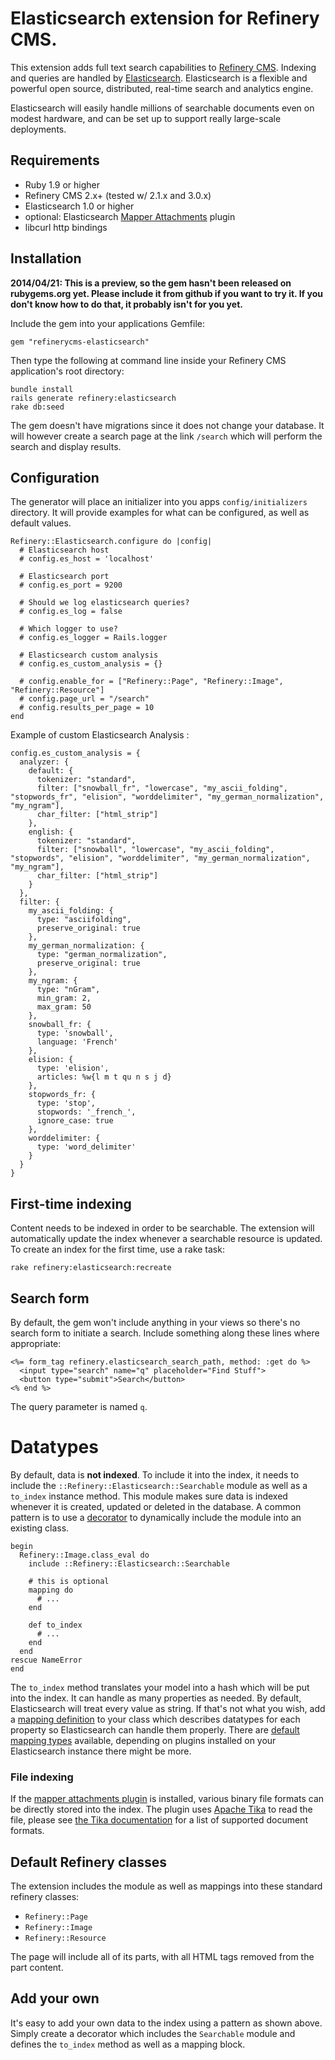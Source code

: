 # Elasticsearch extension for Refinery CMS.

This extension adds full text search capabilities to [Refinery CMS](http://refinerycms.com). Indexing and queries are handled by [Elasticsearch](http://www.elasticsearch.org). Elasticsearch is a flexible and powerful open source, distributed, real-time search and analytics engine.

Elasticsearch will easily handle millions of searchable documents even on modest hardware, and can be set up to support really large-scale deployments.

## Requirements

* Ruby 1.9 or higher
* Refinery CMS 2.x+ (tested w/ 2.1.x and 3.0.x)
* Elasticsearch 1.0 or higher
* optional: Elasticsearch [Mapper Attachments](https://github.com/elasticsearch/elasticsearch-mapper-attachments) plugin
* libcurl http bindings

## Installation

**2014/04/21: This is a preview, so the gem hasn't been released on rubygems.org yet. Please include it from github if you want to try it. If you don't know how to do that, it probably isn't for you yet.**

Include the gem into your applications Gemfile:

    gem "refinerycms-elasticsearch"

Then type the following at command line inside your Refinery CMS application's root directory:

````
bundle install
rails generate refinery:elasticsearch
rake db:seed
````

The gem doesn't have migrations since it does not change your database. It will however create a search page at the link `/search` which will perform the search and display results.

## Configuration

The generator will place an initializer into you apps `config/initializers` directory. It will provide examples for what can be configured, as well as default values.

````
Refinery::Elasticsearch.configure do |config|
  # Elasticsearch host
  # config.es_host = 'localhost'

  # Elasticsearch port
  # config.es_port = 9200

  # Should we log elasticsearch queries?
  # config.es_log = false

  # Which logger to use?
  # config.es_logger = Rails.logger

  # Elasticsearch custom analysis
  # config.es_custom_analysis = {}

  # config.enable_for = ["Refinery::Page", "Refinery::Image", "Refinery::Resource"]
  # config.page_url = "/search"
  # config.results_per_page = 10
end
````

Example of custom Elasticsearch Analysis :

````
config.es_custom_analysis = {
  analyzer: {
    default: {
      tokenizer: "standard",
      filter: ["snowball_fr", "lowercase", "my_ascii_folding", "stopwords_fr", "elision", "worddelimiter", "my_german_normalization", "my_ngram"],
      char_filter: ["html_strip"]
    },
    english: {
      tokenizer: "standard",
      filter: ["snowball", "lowercase", "my_ascii_folding", "stopwords", "elision", "worddelimiter", "my_german_normalization", "my_ngram"],
      char_filter: ["html_strip"]
    }
  },
  filter: {
    my_ascii_folding: {
      type: "asciifolding",
      preserve_original: true
    },
    my_german_normalization: {
      type: "german_normalization",
      preserve_original: true
    },
    my_ngram: {
      type: "nGram",
      min_gram: 2,
      max_gram: 50
    },
    snowball_fr: {
      type: 'snowball',
      language: 'French'
    },
    elision: {
      type: 'elision',
      articles: %w{l m t qu n s j d}
    },
    stopwords_fr: {
      type: 'stop',
      stopwords: '_french_',
      ignore_case: true
    },
    worddelimiter: {
      type: 'word_delimiter'
    }
  }  
}
````

## First-time indexing

Content needs to be indexed in order to be searchable. The extension will automatically update the index whenever a searchable resource is updated. To create an index for the first time, use a rake task:

````
rake refinery:elasticsearch:recreate
````

## Search form

By default, the gem won't include anything in your views so there's no search form to initiate a search. Include something along these lines where appropriate:

````
<%= form_tag refinery.elasticsearch_search_path, method: :get do %>
  <input type="search" name="q" placeholder="Find Stuff">
  <button type="submit">Search</button>
<% end %>
````

The query parameter is named `q`.

# Datatypes

By default, data is **not indexed**. To include it into the index, it needs to include the `::Refinery::Elasticsearch::Searchable` module as well as a `to_index` instance method. This module makes sure data is indexed whenever it is created, updated or deleted in the database. A common pattern is to use a [decorator](http://refinerycms.com/guides/extending-models) to dynamically include the module into an existing class.

````
begin
  Refinery::Image.class_eval do
    include ::Refinery::Elasticsearch::Searchable

    # this is optional
    mapping do
      # ...
    end

    def to_index
      # ...
    end
  end
rescue NameError
end
````

The `to_index` method translates your model into a hash which will be put into the index. It can handle as many properties as needed. By default, Elasticsearch will treat every value as string. If that's not what you wish, add a [mapping definition](http://www.elasticsearch.org/guide/en/elasticsearch/reference/current/mapping.html) to your class which describes datatypes for each property so Elasticsearch can handle them properly. There are [default mapping types](http://www.elasticsearch.org/guide/en/elasticsearch/reference/current/mapping-types.html) available, depending on plugins installed on your Elasticsearch instance there might be more.

### File indexing

If the [mapper attachments plugin](https://github.com/elasticsearch/elasticsearch-mapper-attachments) is installed, various binary file formats can be directly stored into the index. The plugin uses [Apache Tika](http://tika.apache.org) to read the file, please see [the Tika documentation](http://tika.apache.org/1.5/formats.html#Supported_Document_Formats) for a list of supported document formats.

## Default Refinery classes

The extension includes the module as well as mappings into these standard refinery classes:

* `Refinery::Page`
* `Refinery::Image`
* `Refinery::Resource`

The page will include all of its parts, with all HTML tags removed from the part content.

## Add your own

It's easy to add your own data to the index using a pattern as shown above. Simply create a decorator which includes the `Searchable` module and defines the `to_index` method as well as a mapping block.